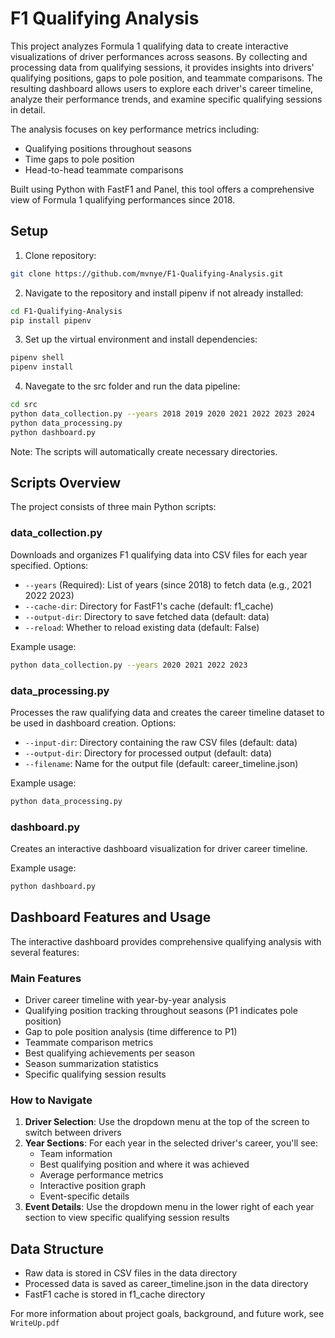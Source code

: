 # F1 Qualifying Analysis

This project analyzes Formula 1 qualifying data to create interactive visualizations of driver performances across seasons. By collecting and processing data from qualifying sessions, it provides insights into drivers' qualifying positions, gaps to pole position, and teammate comparisons. The resulting dashboard allows users to explore each driver's career timeline, analyze their performance trends, and examine specific qualifying sessions in detail. 

The analysis focuses on key performance metrics including:
- Qualifying positions throughout seasons
- Time gaps to pole position
- Head-to-head teammate comparisons

Built using Python with FastF1 and Panel, this tool offers a comprehensive view of Formula 1 qualifying performances since 2018.

## Setup
1. Clone repository:
```bash
git clone https://github.com/mvnye/F1-Qualifying-Analysis.git
```

2. Navigate to the repository and install pipenv if not already installed:
```bash
cd F1-Qualifying-Analysis
pip install pipenv
```

3. Set up the virtual environment and install dependencies:
```bash
pipenv shell
pipenv install
```

4. Navegate to the src folder and run the data pipeline:
```bash
cd src
python data_collection.py --years 2018 2019 2020 2021 2022 2023 2024 
python data_processing.py 
python dashboard.py
```

Note: The scripts will automatically create necessary directories.

## Scripts Overview
The project consists of three main Python scripts:

### data_collection.py
Downloads and organizes F1 qualifying data into CSV files for each year specified. Options:
- `--years` (Required): List of years (since 2018) to fetch data (e.g., 2021 2022 2023)
- `--cache-dir`: Directory for FastF1's cache (default: f1_cache)
- `--output-dir`: Directory to save fetched data (default: data)
- `--reload`: Whether to reload existing data (default: False)

Example usage:
```bash
python data_collection.py --years 2020 2021 2022 2023
```

### data_processing.py
Processes the raw qualifying data and creates the career timeline dataset to be used in dashboard creation. Options:
- `--input-dir`: Directory containing the raw CSV files (default: data)
- `--output-dir`: Directory for processed output (default: data)
- `--filename`: Name for the output file (default: career_timeline.json)

Example usage:
```bash
python data_processing.py 
```

### dashboard.py
Creates an interactive dashboard visualization for driver career timeline.

Example usage:
```bash
python dashboard.py 
```

## Dashboard Features and Usage
The interactive dashboard provides comprehensive qualifying analysis with several features:

### Main Features
- Driver career timeline with year-by-year analysis
- Qualifying position tracking throughout seasons (P1 indicates pole position)
- Gap to pole position analysis (time difference to P1)
- Teammate comparison metrics
- Best qualifying achievements per season
- Season summarization statistics
- Specific qualifying session results 

### How to Navigate
1. **Driver Selection**: Use the dropdown menu at the top of the screen to switch between drivers
2. **Year Sections**: For each year in the selected driver's career, you'll see:
   - Team information
   - Best qualifying position and where it was achieved
   - Average performance metrics
   - Interactive position graph
   - Event-specific details
3. **Event Details**: Use the dropdown menu in the lower right of each year section to view specific qualifying session results

## Data Structure
- Raw data is stored in CSV files in the data directory
- Processed data is saved as career_timeline.json in the data directory
- FastF1 cache is stored in f1_cache directory

For more information about project goals, background, and future work, see `WriteUp.pdf`

